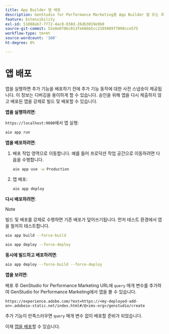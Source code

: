 ```yaml
---
title: App Builder 앱 배포
description: GenStudio for Performance Marketing용 App Builder 앱 또는 추가 기능을 배포합니다.
feature: Extensibility
exl-id: 51888ab7-7772-4ac8-838d-26db3019e9b0
source-git-commit: 52e8e078bc013fe686b5cc2105089f7098cce575
workflow-type: tm+mt
source-wordcount: '160'
ht-degree: 0%

---
```


# 앱 배포

앱을 실행하면 추가 기능을 배포하기 전에 추가 기능 동작에 대한 사전 스냅숏이 제공됩니다. 이 정보는 디버깅을 용이하게 할 수 있습니다. 승인을 위해 앱을 다시 제출하지 않고 배포된 앱을 강제로 빌드 및 배포할 수 있습니다.


**앱을 실행하려면**:

`https://localhost:9080`에서 앱 실행:

```bash
aio app run
```

**앱을 배포하려면**:

1. 배포 작업 영역으로 이동합니다. 예를 들어 프로덕션 작업 공간으로 이동하려면 다음을 수행합니다.

   ```bash
   aio app use -w Production
   ```

1. 앱 배포:

   ```bash
   aio app deploy
   ```

**다시 배포하려면**:

>[!NOTE]
>
>빌드 및 배포를 강제로 수행하면 기존 배포가 덮어쓰기됩니다. 먼저 테스트 환경에서 앱을 철저히 테스트합니다.

```bash
aio app build --force-build
```

```bash
aio app deploy --force-deploy
```

**동시에 빌드하고 배포하려면**:

```bash
aio app deploy --force-build --force-deploy
```

**앱을 보려면**:

배포 후 GenStudio for Performance Marketing URL에 `query` 매개 변수를 추가하여 GenStudio for Performance Marketing에서 앱을 볼 수 있습니다.

`https://experience.adobe.com/?ext=https://<my-deployed-add-on>.adobeio-static.net/index.html#/@<ims-org>/genstudio/create`

추가 기능이 만족스러우면 `query` 매개 변수 없이 배포할 준비가 되었습니다.

이제 [앱을 배포](distribute-app.md)할 수 있습니다.
